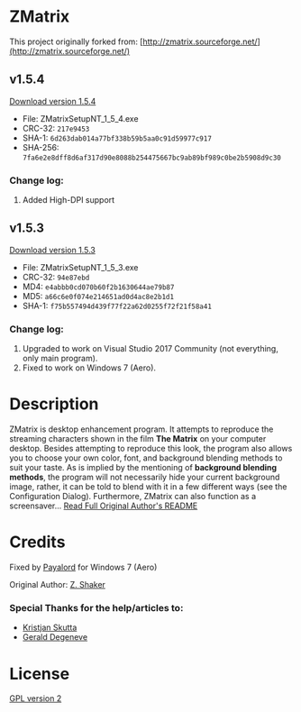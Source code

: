 # ZMatrix

This project originally forked from: [http://zmatrix.sourceforge.net/](http://zmatrix.sourceforge.net/)

## v1.5.4
[Download version 1.5.4](https://github.com/payalord/ZMatrix/releases/download/v1.5.4/ZMatrixSetupNT_1_5_4.exe)
* File: ZMatrixSetupNT_1_5_4.exe
* CRC-32: `217e9453`
* SHA-1: `6d263dab014a77bf338b59b5aa0c91d59977c917`
* SHA-256: `7fa6e2e8dff8d6af317d90e8088b254475667bc9ab89bf989c0be2b5908d9c30`

### Change log:
1. Added High-DPI support

## v1.5.3
[Download version 1.5.3](https://github.com/payalord/ZMatrix/releases/download/v1.5.3/ZMatrixSetupNT_1_5_3.exe)
* File: ZMatrixSetupNT_1_5_3.exe
* CRC-32: `94e87ebd`
* MD4: `e4abbb0cd070b60f2b1630644ae79b87`
* MD5: `a66c6e0f074e214651ad0d4ac8e2b1d1`
* SHA-1: `f75b557494d439f77f22a62d0255f72f21f58a41`

### Change log:
1. Upgraded to work on Visual Studio 2017 Community (not everything, only main program).
2. Fixed to work on Windows 7 (Aero).

# Description
ZMatrix is desktop enhancement program. It attempts to reproduce the streaming characters shown in the film **The Matrix** on your computer desktop. Besides attempting to reproduce this look, the program also allows you to choose your own color, font, and background blending methods to suit your taste. As is implied by the mentioning of **background blending methods**, the program will not necessarily hide your current background image, rather, it can be told to blend with it in a few different ways (see the Configuration Dialog). Furthermore, ZMatrix can also function as a screensaver... [Read Full Original Author's README](ORIGINALREADME)

# Credits
Fixed by [Payalord](https://github.com/payalord) for Windows 7 (Aero)

Original Author: [Z. Shaker](http://zmatrix.sourceforge.net/help/frames_index.html)

### Special Thanks for the help/articles to:

* [Kristjan Skutta](https://github.com/Biohazard90)
* [Gerald Degeneve](https://github.com/gdegeneve)

# License
[GPL version 2](LICENSE.TXT)
